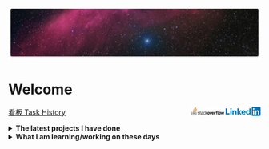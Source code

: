 <span title="Originator of the heavens and the earth. When He decrees a matter, He only says to it, 'Be,' and it is.">

![Galaxy](images/galaxy.png)

 </span>
  
# Welcome

  
<!-- [<img align="right" alt="ASP.NET Core 5.0" width="40px" src="images/net-logo.png" />][net]  title="ASP.NET Core 5.0 ❤" 
 
<div align="right">
 
![](https://komarev.com/ghpvc/?username=mahmood-ghaem&color=blue&label=👁)
 
</div> -->


<div align="right">
 
[<img align="right" alt="linkedin | LinkedIn" width="70px" src="images/linkedin.png" />][linkedin]


[<img align="right" alt="stackoverflow | stackoverflow" width="70px" src="images/stack-overflow.png" />][stackoverflow]

</div> 

<!-- I'm a member of the [HackYourFuture](https://www.hackyourfuture.net) community ❤ -->

<!--
<span title="My Resume page">

[履歴書 Resume](https://docs.google.com/presentation/d/1aSVixkDMIuSA_MHVph-ZCobiCy0QcrnCgTcixv-AOyY/edit?usp=sharing)
  
</span>
-->
<span title="What am I thinking about at the moment?">

[看板 Task History](https://github.com/mahmood-ghaem/Everyday-Thoughts)
  
</span>
  
<details>  
<!--<h3  align="center">Quick view</h3>-->
 <summary><strong>The latest projects I have done</strong></summary>
<!--
<table>
  <tr>
    <td>
      <img src='./assets/Mahmood.jpg' height="150px" width="150px" alt='Avatar of Mahmood' />
    </td>
    <td>
      <h3 display="inline">Mahmood</h3>
      <ul>
        <li>
          <a href="https://github.com/HackYourFuture/class31/issues?q=assignee%3Amahmood-ghaem">My assigned tickets</a>
        </li>
        <li>
          <a href="https://github.com/mahmood-ghaem">My github</a>
        </li>
      </ul>
    </td>
  </tr>
</table>
-->
<div align="center">
<table>
  <tr>
    <td>
    <ul>
        <li><a href="https://github.com/mahmood-ghaem/Highlight" target="_blank">Other hightights</a></li>
        <li><a href="https://github.com/mahmood-ghaem/AndroidStudioOOP/wiki/Android-Studio-Java-Object-Oriented-Section-1" target="_blank">Android Studio Java Object Oriented 1</a></li>
        <li><a href="https://github.com/mahmood-ghaem/AndroidStudioOOP/wiki/Android-Studio-Java-Object-Oriented-Section-2" target="_blank">Android Studio Java Object Oriented 2</a></li>
        <li><a href="https://wecoders.nl" target="_blank">WeCoders.nl</a></li>
        <li><a href="https://ir-bazar.com" target="_blank">IR-Bazar.com</a></li>
        <li><a href="https://mahmood-ghaem.github.io/The-Netherlands" target="_blank">The Netherlands</a></li>
        <li><a href="https://mahmood-ghaem.github.io/HYF-Module-HTMLCSSGIT/week3/Adyen-clone/index.html" target="_blank">Adyen Clone</a></li>
        <li><a href="https://mahmood-ghaem.github.io/browser-quiz/index.html" target="_blank">JavaScript Quiz</a></li>
        <li><a href="https://mahmood-ghaem.github.io/API-JavaScript-Project/index.html" target="_blank">Predict Nationality</a></li>
      </ul>
    </td>
    <td>
    <ul>
        <li><a href="https://hyf-blog.herokuapp.com" target="_blank">Node.js Blog</a></li>
        <li><a href="https://de-medewerker.wecoders.nl" target="_blank">De-Medewerker.nl</a></li>
        <li><a href="https://github-react-project.herokuapp.com" target="_blank">GitHub API React.js</a></li>
        <li><a href="https://www.durawonen.nl" target="_blank">WordPress PlugIn</a></li>
        <li><a href="https://github.com/mahmood-ghaem/Everyday-Thoughts/blob/main/UnitOfWork.md" target="_blank">Unit Of Work Repository Pattern</a></li>
        <li><a href="https://qadrit.nl" target="_blank">QadrIT.nl</a></li>
        <li><a href="https://demo.de-medewerker.nl" target="_blank">Job Candidate CRM</a></li>
        <li><a href="https://demo.qadrit.nl" target="_blank">Demo WordPress WebShop</a></li>
        <li></li>
    </ul>
    </td>
  </tr>
  <tr>
    <td colspan="2">Some of the above links were uploaded in free hosting, Please be patient with loading.</td
  </tr>
</table>  
</div>

</details> 
 
 <details>
 <summary><strong>What I am learning/working on these days</strong></summary>
  
 - Google Analytics
 - Microservices Architecture 
 - Docker 
 - Unit Test 
  
</details>

<div align="right">

<div>



</div>



</div>

[linkedin]: https://www.linkedin.com/in/mahmood-ghaemmaghami
[stackoverflow]: https://stackoverflow.com/users/13390090/mahmood
[net]: https://github.com/mahmood-ghaem/Everyday-Thoughts

<!--
**mahmood-ghaem/mahmood-ghaem** is a ✨ _special_ ✨ repository because its `README.md` (this file) appears on your GitHub profile.

![](https://komarev.com/ghpvc/?username=mahmood-ghaem&color=blue&style=flat-square&label=👁)

Here are some ideas to get you started:

- 🔭 I’m currently working on ...
- 🌱 I’m currently learning ...
- 👯 I’m looking to collaborate on ...
- 🤔 I’m looking for help with ...
- 💬 Ask me about ...
- 📫 How to reach me: ...
- 😄 Pronouns: ...
- ⚡ Fun fact: ...
-->
